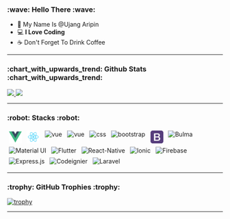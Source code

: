 <h3>:wave: Hello There :wave:</h3>

- :cowboy_hat_face: My Name Is @Ujang Aripin
- :computer: <b>I Love Coding</b>
- :coffee: Don't Forget To Drink Coffee

<hr/>
<h3>:chart_with_upwards_trend: Github Stats :chart_with_upwards_trend:</h3>
<p align="left">
<a href="https://github.com/ujangaripin24">
  <img height="150em" src="https://github-readme-stats.vercel.app/api?username=ujangaripin24&theme=tokyonight&show_icons=true&count_private=true"/>
  <img height="150em" src="https://github-readme-stats-eight-theta.vercel.app/api/top-langs/?username=ujangaripin24&layout=compact&langs_count=12&theme=tokyonight&count_private=true"/>
</a>
</p>
<hr/>

<h3>:robot: Stacks :robot:</h3>
<p align="left">
<img title="Vue JS" src="https://raw.githubusercontent.com/github/explore/80688e429a7d4ef2fca1e82350fe8e3517d3494d/topics/vue/vue.png" alt="vue" height="30" style="vertical-align:top; margin:4px">
<img title="React JS" src="https://raw.githubusercontent.com/github/explore/80688e429a7d4ef2fca1e82350fe8e3517d3494d/topics/react/react.png" alt="vue" height="30" style="vertical-align:top; margin:4px">
<img title="Angular" src="https://www.wizcase.com/wp-content/uploads/2022/08/Angular-logo.png" alt="vue" height="30" style="vertical-align:top; margin:4px">
<img title="Next JS" src="https://www.openxcell.com/wp-content/uploads/2021/11/dango-inner-2.png" alt="vue" height="30" style="vertical-align:top; margin:4px">
<img title="Leaflet JS" src="https://upload.wikimedia.org/wikipedia/commons/thumb/1/13/Leaflet_logo.svg/2560px-Leaflet_logo.svg.png" alt="css" height="30" style="vertical-align:top; margin:4px">
<img title="Map Box" src="https://sourceforge.net/articles/wp-content/uploads/2018/09/mapbox-logo.png" alt="bootstrap" height="30" style="vertical-align:top; margin:4px">
<img title="Bootstrap" src="https://raw.githubusercontent.com/github/explore/80688e429a7d4ef2fca1e82350fe8e3517d3494d/topics/bootstrap/bootstrap.png" alt="bootstrap" height="30" style="vertical-align:top; margin:4px">
<img title="Bulma" src="https://img.stackshare.io/service/5204/bulma-logo.png" alt="Bulma" height="30" style="vertical-align:top; margin:4px">
<img title="Material UI" src="https://mui.com/static/logo.png" alt="Material UI" height="30" style="vertical-align:top; margin:4px">
<img title="Flutter" src="https://www.svgrepo.com/show/353751/flutter.svg" alt="Flutter" height="30" style="vertical-align:top; margin:4px">
<img title="React-Native" src="https://www.onu.ro/wp/wp-content/uploads/2020/03/react-native-logo-884x1024.png" alt="React-Native" height="30" style="vertical-align:top; margin:4px">
<img title="Ionic" src="https://upload.wikimedia.org/wikipedia/commons/thumb/d/d1/Ionic_Logo.svg/1280px-Ionic_Logo.svg.png" alt="Ionic" height="30" style="vertical-align:top; margin:4px">
<img title="Firebase" src="https://cdn.icon-icons.com/icons2/2699/PNG/512/firebase_logo_icon_171157.png" alt="Firebase" height="30" style="vertical-align:top; margin:4px">
<img title="Express.js" src="https://s-softteam.com/wp-content/uploads/2023/07/pngwing.com-6.png" alt="Express.js" height="30" style="vertical-align:top; margin:4px">
<img title="Codeigniter" src="https://www.britefish.net/wp-content/uploads/2019/06/logo-codeigniter.png" alt="Codeignier" height="30" style="vertical-align:top; margin:4px">
<img title="Laravel" src="https://upload.wikimedia.org/wikipedia/commons/thumb/3/3d/LaravelLogo.png/1200px-LaravelLogo.png" alt="Laravel" height="30" style="vertical-align:top; margin:4px">

</p>
<hr/>
<p>
<h3>:trophy: GitHub Trophies :trophy:</h3>
  
[![trophy](https://github-profile-trophy.vercel.app/?username=ujangaripin24&theme=onedark&title=Stars,Followers,Commit,Issue,Repositories)](https://github.com/ujangaripin24/github-profile-trophy)

</p>
<hr/>
